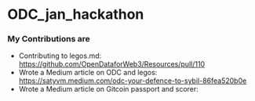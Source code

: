 # ODC_jan_hackathon

### My Contributions are
- Contributing to legos.md: https://github.com/OpenDataforWeb3/Resources/pull/110
- Wrote a Medium article on ODC and legos: https://satyvm.medium.com/odc-your-defence-to-sybil-86fea520b0e
- Wrote a Medium article on Gitcoin passport and scorer: 
